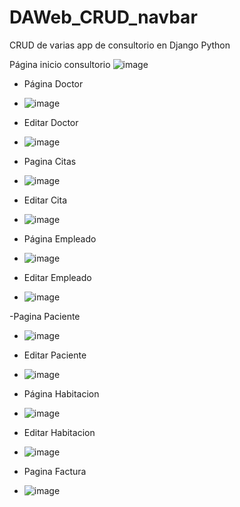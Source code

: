 # DAWeb_CRUD_navbar
CRUD de varias app de consultorio en Django Python 

Página inicio consultorio
![image](https://github.com/user-attachments/assets/08c0d875-8cbb-4d95-ad9f-96cf15b4e579)

- Página Doctor
- ![image](https://github.com/user-attachments/assets/f005a6de-49e6-413e-bac6-5eae0adb294e)
- Editar Doctor
- ![image](https://github.com/user-attachments/assets/214b762c-64dc-4ebb-8bb9-15bd4bb04dd0)


- Pagina Citas
- ![image](https://github.com/user-attachments/assets/a97c793b-6fd6-4061-9968-777f07f5bbc0)
- Editar Cita
- ![image](https://github.com/user-attachments/assets/bbfa11df-f912-45cf-adeb-718e1b418bed)


- Página Empleado
- ![image](https://github.com/user-attachments/assets/8812303e-b909-4008-ad7d-ec18f7585c04)
- Editar Empleado
- ![image](https://github.com/user-attachments/assets/c0ac8142-dd12-4da8-a331-9c1c91db5105)


-Pagina Paciente 
- ![image](https://github.com/user-attachments/assets/6f458016-14b6-4ba8-a22e-3d3f9d75b49e)
- Editar Paciente
- ![image](https://github.com/user-attachments/assets/5cab6c4c-eda4-44df-924e-7e6669e08757)



- Página Habitacion
- ![image](https://github.com/user-attachments/assets/01ec6aac-b1c2-4f59-8fef-0596e85efc77)
- Editar Habitacion
- ![image](https://github.com/user-attachments/assets/ed06ae76-6fb2-4ce8-880e-9e58cbea0b07)


- Pagina Factura
- ![image](https://github.com/user-attachments/assets/106a08f1-8aea-41f0-974a-2a2ac3dc3b4e)








